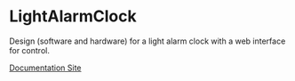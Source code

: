 # LightAlarmClock

Design (software and hardware) for a light alarm clock with a web interface for control.

[Documentation Site](https://ryancwicks.github.io/LightAlarmClock/)
